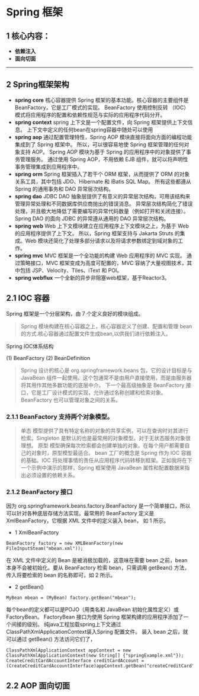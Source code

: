  # Spring 框架

## 1 核心内容：

- **依赖注入**
- **面向切面**

-------------------

## 2 Spring框架架构
 - **spring core**
核心容器提供 Spring 框架的基本功能。核心容器的主要组件是 BeanFactory，它是工厂模式的实现。
BeanFactory 使用控制反转 （IOC） 模式将应用程序的配置和依赖性规范与实际的应用程序代码分开。
 - **spring context**
 spring 上下文是一个配置文件，向 Spring 框架提供上下文信息。
 上下文中定义的任何bean在spring容器中随处可以使用
 - **spring aop**
 通过配置管理特性，Spring AOP 模块直接将面向方面的编程功能集成到了 Spring 框架中。
 所以，可以很容易地使 Spring 框架管理的任何对象支持 AOP。
 Spring AOP 模块为基于 Spring 的应用程序中的对象提供了事务管理服务。
 通过使用 Spring AOP，不用依赖 EJB 组件，就可以将声明性事务管理集成到应用程序中。
 - **spring orm**
Spring 框架插入了若干个 ORM 框架，从而提供了 ORM 的对象关系工具，其中包括 JDO、Hibernate 和 iBatis SQL Map。
所有这些都遵从 Spring 的通用事务和 DAO 异常层次结构。
 - **spring dao**
 JDBC DAO 抽象层提供了有意义的异常层次结构，可用该结构来管理异常处理和不同数据库供应商抛出的错误消息。
 异常层次结构简化了错误处理，并且极大地降低了需要编写的异常代码数量（例如打开和关闭连接）。
 Spring DAO 的面向 JDBC 的异常遵从通用的 DAO 异常层次结构。
 - **spring web**
Web 上下文模块建立在应用程序上下文模块之上，为基于 Web 的应用程序提供了上下文。
所以，Spring 框架支持与 Jakarta Struts 的集成。Web 模块还简化了处理多部分请求以及将请求参数绑定到域对象的工作。
 - **spring mvc**
 MVC 框架是一个全功能的构建 Web 应用程序的 MVC 实现。
 通过策略接口，MVC 框架变成为高度可配置的，MVC 容纳了大量视图技术，其中包括 JSP、Velocity、Tiles、iText 和 POI。
 - **spring webflux**
 一个全新的异步非阻塞web框架，基于Reactor3。
 
## 2.1 IOC 容器
Spring 框架是一个分层架构，由 7 个定义良好的模块组成。
> Spring 模块构建在核心容器之上，核心容器定义了创建、配置和管理 bean 的方式.核心容器通过配置文件生成bean,以供我们进行依赖注入。

Spring IOC体系结构

(1) BeanFactory
(2) BeanDefinition
>Spring 设计的核心是 org.springframework.beans 包，它的设计目标是与 JavaBean 组件一起使用。这个包通常不是由用户直接使用，而是由服务器将其用作其他多数功能的底层中介。
>下一个最高级抽象是 BeanFactory 接口，它是工厂设计模式的实现，允许通过名称创建和检索对象。BeanFactory 也可以管理对象之间的关系。

### 2.1.1 BeanFactory 支持两个对象模型。
>单态 模型提供了具有特定名称的对象的共享实例，可以在查询时对其进行检索。Singleton 是默认的也是最常用的对象模型。对于无状态服务对象很理想。
原型 模型确保每次检索都会创建单独的对象。在每个用户都需要自己的对象时，原型模型最适合。
bean 工厂的概念是 Spring 作为 IOC 容器的基础。IOC 将处理事情的责任从应用程序代码转移到框架。正如我将在下一个示例中演示的那样，Spring 框架使用 JavaBean 属性和配置数据来指出必须设置的依赖关系。
### 2.1.2 BeanFactory 接口
因为 org.springframework.beans.factory.BeanFactory 是一个简单接口，所以可以针对各种底层存储方法实现。最常用的 BeanFactory 定义是 XmlBeanFactory，它根据 XML 文件中的定义装入 bean，
如 1 所示。
- 1 XmlBeanFactory
```shell script
BeanFactory factory = new XMLBeanFactory(new FileInputSteam("mbean.xml"));
```
在 XML 文件中定义的 Bean 是被消极加载的，这意味在需要 bean 之前，bean 本身不会被初始化。要从 BeanFactory 检索 bean，只需调用 getBean() 方法，传入将要检索的 bean 的名称即可，如 2 所示。
- 2 getBean()
```shell script
MyBean mbean = (MyBean) factory.getBean("mbean");
```
每个bean的定义都可以是POJO（用类名和 JavaBean 初始化属性定义）或FactoryBean。
FactoryBean 接口为使用 Spring 框架构建的应用程序添加了一个间接的级别。
纯java工程加载spring上下文通过ClassPathXmlApplicationContext装入Spring 配置文件。
装入 bean 之后，就可以通过 getBean() 方法访问它们了，
```shell script
ClassPathXmlApplicationContext appContext = new ClassPathXmlApplicationContext(new String[] {"springExample.xml"});
CreateCreditCardAccountInterface creditCardAccount = (CreateCreditCardAccountInterface)appContext.getBean("createCreditCard");
```
## 2.2 AOP 面向切面
